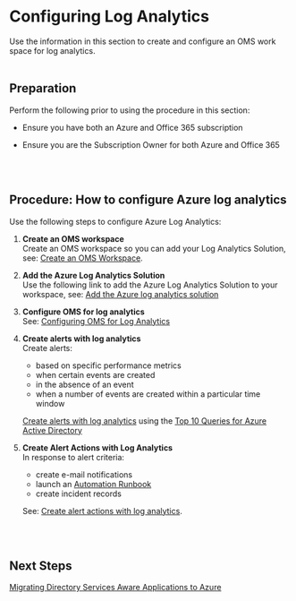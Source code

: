 # Configuring Log Analytics
Use the information in this section to create and configure an OMS work space for log analytics.
<br />
<br />

## Preparation  
Perform the following prior to using the procedure in this section:  
- Ensure you have both an Azure and Office 365 subscription 
  
- Ensure you are the Subscription Owner for both Azure and Office 365  
<br />
<br />

## Procedure:   How to configure Azure log analytics
Use the following steps to configure Azure Log Analytics:  
1. **Create an OMS workspace**   
   Create an OMS workspace so you can add your Log Analytics Solution, see: [Create an OMS Workspace](https://docs.microsoft.com/en-us/azure/log-analytics/log-analytics-quick-create-workspace). 
	
2. **Add the Azure Log Analytics Solution**  
   Use the following link to add the Azure Log Analytics Solution to your workspace, see: [Add the Azure log analytics solution](https://docs.microsoft.com/en-us/azure/log-analytics/log-analytics-add-solutions) 
	
3. **Configure OMS for log analytics**   
  See: [Configuring OMS for Log Analytics](3.4.2-Configuring-OMS-for-Log-Analytics.md) 
	
4. **Create alerts with log analytics**    
  Create alerts:
   - based on specific performance metrics
   - when certain events are created
   - in the absence of an event
   - when a number of events are created within a particular time window

   [Create alerts with log analytics](https://docs.microsoft.com/en-us/azure/log-analytics/log-analytics-tutorial-response#create-alerts) using the [Top 10 Queries for Azure Active Directory](3.4.3-Top-10-Queries-for-Azure-Active-Directory.md)
	
5. **Create Alert Actions with Log Analytics**      
   In response to alert criteria:
   - create e-mail notifications 
   - launch an [Automation Runbook](https://docs.microsoft.com/en-us/azure/automation/automation-runbook-execution) 
   - create incident records  

   See: [Create alert actions with log analytics](https://docs.microsoft.com/en-us/azure/log-analytics/log-analytics-tutorial-response#alert-actions).
<br />
<br />

## Next Steps
[Migrating Directory Services Aware Applications to Azure](4.0-Migrating-Directory-Services-Aware-Applications-to-Azure.md)
